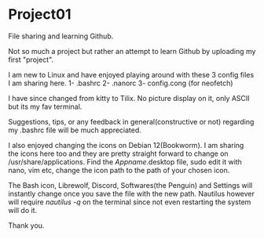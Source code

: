 # Project01
File sharing and learning Github.

Not so much a project but rather an attempt to learn Github by uploading my first "project".

I am new to Linux and have enjoyed playing around with these 3 config files I am sharing here. 
1- .bashrc
2- .nanorc
3- config.cong (for neofetch) 

I have since changed from kitty to Tilix. No picture display on it, only ASCII but its my fav terminal.

Suggestions, tips, or any feedback in general(constructive or not) regarding my .bashrc file will be much appreciated.   

I also enjoyed changing the icons on Debian 12(Bookworm). I am sharing the icons here too and they are pretty straight forward to change on /usr/share/applications. Find the *Appname*.desktop file, sudo edit it with nano, vim etc, change the icon path to the path of your chosen icon.

The Bash icon, Librewolf, Discord, Softwares(the Penguin) and Settings will instantly change once you save the file with the new path. Nautilus however will require *nautilus -q* on the terminal since not even restarting the system will do it.

Thank you. 

